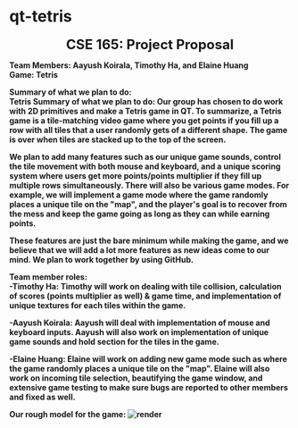 # qt-tetris

<p align="center">
 <font size="+2"><b>CSE 165: Project Proposal<b></font>
</p>

**Team Members**: Aayush Koirala, Timothy Ha, and Elaine Huang<br/>
**Game: Tetris**<br/>

**Summary of what we plan to do:** <br/>
Tetris Summary of what we plan to do: Our group has chosen to do work with 2D primitives and make a Tetris game in QT. To summarize, a Tetris game is a tile-matching video game where you get points if you fill up a row with all tiles that a user randomly gets of a different shape. The game is over when tiles are stacked up to the top of the screen. 

We plan to add many features such as our unique game sounds, control the tile movement with both mouse and keyboard, and a unique scoring system where users get more points/points multiplier if they fill up multiple rows simultaneously. There will also be various game modes. For example, we will implement a game mode where the game randomly places a unique tile on the "map", and the player's goal is to recover from the mess and keep the game going as long as they can while earning points. 

These features are just the bare minimum while making the game, and we believe that we will add a lot more features as new ideas come to our mind. We plan to work together by using GitHub.

**Team member roles:**<br/>
-**Timothy Ha:** Timothy will work on dealing with tile collision, calculation of scores (points multiplier as well) & game time, and implementation of unique textures for each tiles within the game.<br/>

-**Aayush Koirala**: Aayush will deal with implementation of mouse and keyboard inputs. Aayush will also work on implementation of unique game sounds and hold section for the tiles in the game.<br/>

-**Elaine Huang:** Elaine will work on adding new game mode such as where the game randomly places a unique tile on the "map". Elaine will also work on incoming tile selection, beautifying the game window, and extensive game testing to make sure bugs are reported to other members and fixed as well.<br/>

**Our rough model for the game:**
![render](https://i.imgur.com/hO2WZV1.png)


